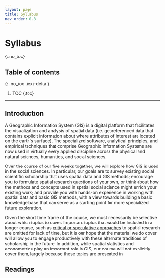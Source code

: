 ```yaml
---
layout: page
title: Syllabus
nav_order: 0.8
---
```


# Syllabus

{:.no_toc}

## Table of contents
{: .no_toc .text-delta }

1. TOC
{:toc}

---

## Introduction

A Geographic Information System (GIS) is a digital platform that facilitates the visualization and analysis of spatial data (i.e. georeferenced data that contains explicit information about where attributes of interest are located on the earth's surface). The specialized software, analytical principles, and empirical techniques that comprise Geographic Information Systems are now used in virtually every applied discipline across the physical and natural sciences, humanities, and social sciences. 

Over the course of our five weeks together, we will explore how GIS is used in the social sciences. In particular, our goals are to survey existing social scientific scholarship that uses spatial data and GIS methods; encourage you to formulate spatial research questions of your own, or think about how the methods and concepts used in spatial social science might enrich your existing work; and provide you with hands-on experience in working with spatial data and basic GIS methods, with a view towards building a basic knowledge base that can serve as a starting point for more specialized future exploration.  

Given the short time frame of the course, we must necessarily be selective about which topics to cover. Important topics that would be included in a longer course, such as [critical or speculative approaches](https://onlinelibrary.wiley.com/toc/15410064/2018/62/1) to spatial research are omitted for lack of time, but it is our hope that the material we do cover will allow you to engage productively with these alternate traditions of scholarship in the future. In addition, while spatial statistics and econometrics play an important role in GIS, our course will not explicitly cover them, largely because these topics are presented in 

## Readings